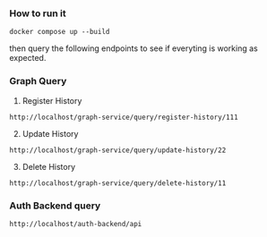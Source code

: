 ### How to run it
```shell
docker compose up --build
```
then query the following endpoints to see if everyting is working as expected.


### Graph Query
1. Register History
```shell
http://localhost/graph-service/query/register-history/111
```
2. Update History
```shell
http://localhost/graph-service/query/update-history/22
```
3. Delete History
```shell
http://localhost/graph-service/query/delete-history/11
```

### Auth Backend query
```shell
http://localhost/auth-backend/api
```
